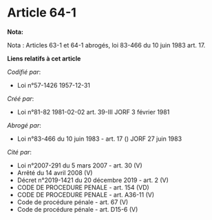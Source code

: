 # Article 64-1

**Nota:**

Nota : Articles 63-1 et 64-1 abrogés, loi 83-466 du 10 juin 1983 art. 17.

**Liens relatifs à cet article**

_Codifié par_:

  - Loi n°57-1426 1957-12-31

_Créé par_:

  - Loi n°81-82 1981-02-02 art. 39-III JORF 3 février 1981

_Abrogé par_:

  - Loi n°83-466 du 10 juin 1983 - art. 17 () JORF 27 juin 1983

_Cité par_:

  - Loi n°2007-291 du 5 mars 2007 - art. 30 (V)
  - Arrêté du 14 avril 2008 (V)
  - Décret n°2019-1421 du 20 décembre 2019 - art. 2 (V)
  - CODE DE PROCEDURE PENALE - art. 154 (VD)
  - CODE DE PROCEDURE PENALE - art. A36-11 (V)
  - Code de procédure pénale - art. 67 (V)
  - Code de procédure pénale - art. D15-6 (V)
